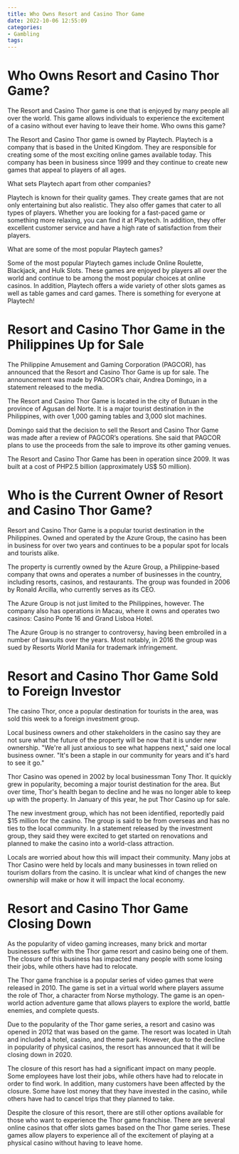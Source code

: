 ```yaml
---
title: Who Owns Resort and Casino Thor Game
date: 2022-10-06 12:55:09
categories:
- Gambling
tags:
---
```



#  Who Owns Resort and Casino Thor Game?

The Resort and Casino Thor game is one that is enjoyed by many people all over the world. This game allows individuals to experience the excitement of a casino without ever having to leave their home. Who owns this game?

The Resort and Casino Thor game is owned by Playtech. Playtech is a company that is based in the United Kingdom. They are responsible for creating some of the most exciting online games available today. This company has been in business since 1999 and they continue to create new games that appeal to players of all ages.

What sets Playtech apart from other companies?

Playtech is known for their quality games. They create games that are not only entertaining but also realistic. They also offer games that cater to all types of players. Whether you are looking for a fast-paced game or something more relaxing, you can find it at Playtech. In addition, they offer excellent customer service and have a high rate of satisfaction from their players.

What are some of the most popular Playtech games?

Some of the most popular Playtech games include Online Roulette, Blackjack, and Hulk Slots. These games are enjoyed by players all over the world and continue to be among the most popular choices at online casinos. In addition, Playtech offers a wide variety of other slots games as well as table games and card games. There is something for everyone at Playtech!

#  Resort and Casino Thor Game in the Philippines Up for Sale

The Philippine Amusement and Gaming Corporation (PAGCOR), has announced that the Resort and Casino Thor Game is up for sale. The announcement was made by PAGCOR’s chair, Andrea Domingo, in a statement released to the media.

The Resort and Casino Thor Game is located in the city of Butuan in the province of Agusan del Norte. It is a major tourist destination in the Philippines, with over 1,000 gaming tables and 3,000 slot machines.

Domingo said that the decision to sell the Resort and Casino Thor Game was made after a review of PAGCOR’s operations. She said that PAGCOR plans to use the proceeds from the sale to improve its other gaming venues.

The Resort and Casino Thor Game has been in operation since 2009. It was built at a cost of PHP2.5 billion (approximately US$ 50 million).

#  Who is the Current Owner of Resort and Casino Thor Game?

 Resort and Casino Thor Game is a popular tourist destination in the Philippines. Owned and operated by the Azure Group, the casino has been in business for over two years and continues to be a popular spot for locals and tourists alike.

The property is currently owned by the Azure Group, a Philippine-based company that owns and operates a number of businesses in the country, including resorts, casinos, and restaurants. The group was founded in 2006 by Ronald Arcilla, who currently serves as its CEO.

The Azure Group is not just limited to the Philippines, however. The company also has operations in Macau, where it owns and operates two casinos: Casino Ponte 16 and Grand Lisboa Hotel.

The Azure Group is no stranger to controversy, having been embroiled in a number of lawsuits over the years. Most notably, in 2016 the group was sued by Resorts World Manila for trademark infringement.

#  Resort and Casino Thor Game Sold to Foreign Investor

The casino Thor, once a popular destination for tourists in the area, was sold this week to a foreign investment group.

Local business owners and other stakeholders in the casino say they are not sure what the future of the property will be now that it is under new ownership. "We're all just anxious to see what happens next," said one local business owner. "It's been a staple in our community for years and it's hard to see it go."

Thor Casino was opened in 2002 by local businessman Tony Thor. It quickly grew in popularity, becoming a major tourist destination for the area. But over time, Thor's health began to decline and he was no longer able to keep up with the property. In January of this year, he put Thor Casino up for sale.

The new investment group, which has not been identified, reportedly paid $15 million for the casino. The group is said to be from overseas and has no ties to the local community. In a statement released by the investment group, they said they were excited to get started on renovations and planned to make the casino into a world-class attraction.

Locals are worried about how this will impact their community. Many jobs at Thor Casino were held by locals and many businesses in town relied on tourism dollars from the casino. It is unclear what kind of changes the new ownership will make or how it will impact the local economy.

#  Resort and Casino Thor Game Closing Down

As the popularity of video gaming increases, many brick and mortar businesses suffer with the Thor game resort and casino being one of them. The closure of this business has impacted many people with some losing their jobs, while others have had to relocate.

The Thor game franchise is a popular series of video games that were released in 2010. The game is set in a virtual world where players assume the role of Thor, a character from Norse mythology. The game is an open-world action adventure game that allows players to explore the world, battle enemies, and complete quests.

Due to the popularity of the Thor game series, a resort and casino was opened in 2012 that was based on the game. The resort was located in Utah and included a hotel, casino, and theme park. However, due to the decline in popularity of physical casinos, the resort has announced that it will be closing down in 2020.

The closure of this resort has had a significant impact on many people. Some employees have lost their jobs, while others have had to relocate in order to find work. In addition, many customers have been affected by the closure. Some have lost money that they have invested in the casino, while others have had to cancel trips that they planned to take.

Despite the closure of this resort, there are still other options available for those who want to experience the Thor game franchise. There are several online casinos that offer slots games based on the Thor game series. These games allow players to experience all of the excitement of playing at a physical casino without having to leave home.